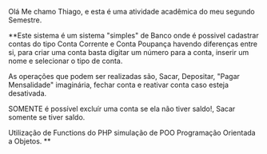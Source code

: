   Olá Me chamo Thiago, e esta é uma atividade acadêmica do meu segundo Semestre.
  
**Este sistema é um sistema "simples" de Banco onde é possivel cadastrar contas do tipo Conta Corrente e Conta Poupança havendo diferenças entre si,
para criar uma conta basta digitar um número para a conta, inserir um nome e selecionar o tipo de conta.

As operações que podem ser realizadas são, Sacar, Depositar, "Pagar Mensalidade" imaginária, fechar conta e reativar conta caso esteja desativada.

SOMENTE é possível excluír uma conta se ela não tiver saldo!, Sacar somente se tiver saldo.

Utilização de Functions do PHP simulação de POO Programação Orientada a Objetos.
**
